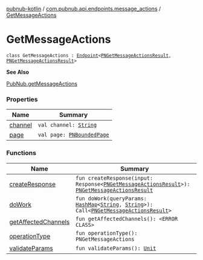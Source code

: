 [pubnub-kotlin](../../index.md) / [com.pubnub.api.endpoints.message_actions](../index.md) / [GetMessageActions](./index.md)

# GetMessageActions

`class GetMessageActions : `[`Endpoint`](../../com.pubnub.api/-endpoint/index.md)`<`[`PNGetMessageActionsResult`](../../com.pubnub.api.models.consumer.message_actions/-p-n-get-message-actions-result/index.md)`, `[`PNGetMessageActionsResult`](../../com.pubnub.api.models.consumer.message_actions/-p-n-get-message-actions-result/index.md)`>`

**See Also**

[PubNub.getMessageActions](../../com.pubnub.api/-pub-nub/get-message-actions.md)

### Properties

| Name | Summary |
|---|---|
| [channel](channel.md) | `val channel: `[`String`](https://kotlinlang.org/api/latest/jvm/stdlib/kotlin/-string/index.html) |
| [page](page.md) | `val page: `[`PNBoundedPage`](../../com.pubnub.api.models.consumer/-p-n-bounded-page/index.md) |

### Functions

| Name | Summary |
|---|---|
| [createResponse](create-response.md) | `fun createResponse(input: Response<`[`PNGetMessageActionsResult`](../../com.pubnub.api.models.consumer.message_actions/-p-n-get-message-actions-result/index.md)`>): `[`PNGetMessageActionsResult`](../../com.pubnub.api.models.consumer.message_actions/-p-n-get-message-actions-result/index.md) |
| [doWork](do-work.md) | `fun doWork(queryParams: `[`HashMap`](https://docs.oracle.com/javase/6/docs/api/java/util/HashMap.html)`<`[`String`](https://kotlinlang.org/api/latest/jvm/stdlib/kotlin/-string/index.html)`, `[`String`](https://kotlinlang.org/api/latest/jvm/stdlib/kotlin/-string/index.html)`>): Call<`[`PNGetMessageActionsResult`](../../com.pubnub.api.models.consumer.message_actions/-p-n-get-message-actions-result/index.md)`>` |
| [getAffectedChannels](get-affected-channels.md) | `fun getAffectedChannels(): <ERROR CLASS>` |
| [operationType](operation-type.md) | `fun operationType(): PNGetMessageActions` |
| [validateParams](validate-params.md) | `fun validateParams(): `[`Unit`](https://kotlinlang.org/api/latest/jvm/stdlib/kotlin/-unit/index.html) |
